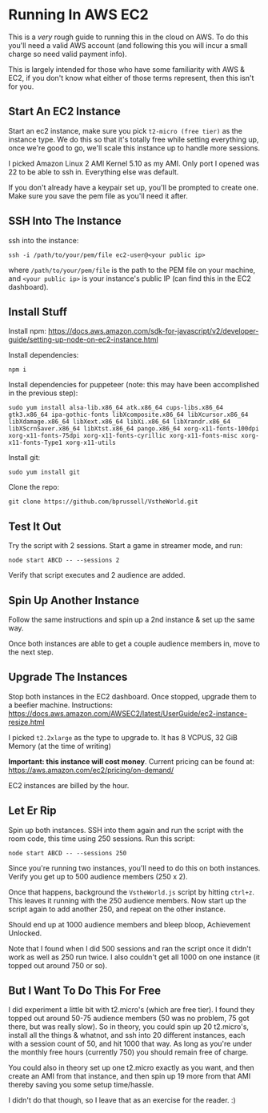 # Running In AWS EC2

This is a *very* rough guide to running this in the cloud on AWS.  To do this you'll need a
valid AWS account (and following this you will incur a small charge so need valid payment
info).

This is largely intended for those who have some familiarity with AWS & EC2, if you don't
know what either of those terms represent, then this isn't for you.

## Start An EC2 Instance

Start an ec2 instance, make sure you pick `t2-micro (free tier)` as the instance
type.  We do this so that it's totally free while setting everything up, once
we're good to go, we'll scale this instance up to handle more sessions.

I picked Amazon Linux 2 AMI Kernel 5.10 as my AMI.  Only port I opened was
22 to be able to ssh in.  Everything else was default.

If you don't already have a keypair set up, you'll be prompted to create
one.  Make sure you save the pem file as you'll need it after.

## SSH Into The Instance

ssh into the instance:

```shell
ssh -i /path/to/your/pem/file ec2-user@<your public ip>
```

where `/path/to/your/pem/file` is the path to the PEM file on your machine,
and `<your public ip>` is your instance's public IP (can find this in the
EC2 dashboard).

## Install Stuff

Install npm: <https://docs.aws.amazon.com/sdk-for-javascript/v2/developer-guide/setting-up-node-on-ec2-instance.html>

Install dependencies:

```shell
npm i
```

Install dependencies for puppeteer (note: this may have been accomplished in the previous step):

```shell
sudo yum install alsa-lib.x86_64 atk.x86_64 cups-libs.x86_64 gtk3.x86_64 ipa-gothic-fonts libXcomposite.x86_64 libXcursor.x86_64 libXdamage.x86_64 libXext.x86_64 libXi.x86_64 libXrandr.x86_64 libXScrnSaver.x86_64 libXtst.x86_64 pango.x86_64 xorg-x11-fonts-100dpi xorg-x11-fonts-75dpi xorg-x11-fonts-cyrillic xorg-x11-fonts-misc xorg-x11-fonts-Type1 xorg-x11-utils
```

Install git:

```shell
sudo yum install git
```

Clone the repo:

```shell
git clone https://github.com/bprussell/VstheWorld.git
```

## Test It Out

Try the script with 2 sessions. Start a game in streamer mode, and run:

```shell
node start ABCD -- --sessions 2
```

Verify that script executes and 2 audience are added.

## Spin Up Another Instance

Follow the same instructions and spin up a 2nd instance & set up
the same way.

Once both instances are able to get a couple audience members in, move to the
next step.

## Upgrade The Instances

Stop both instances in the EC2 dashboard.  Once stopped, upgrade them to a beefier machine.
Instructions: <https://docs.aws.amazon.com/AWSEC2/latest/UserGuide/ec2-instance-resize.html>

I picked `t2.2xlarge` as the type to upgrade to. It has 8 VCPUS, 32 GiB Memory (at the time of writing)

**Important: this instance will cost money**.  Current pricing can be found
at: <https://aws.amazon.com/ec2/pricing/on-demand/>

EC2 instances are billed by the hour.

## Let Er Rip

Spin up both instances.  SSH into them again and run the script with the room code, 
this time using 250 sessions. Run this script:

```shell
node start ABCD -- --sessions 250
```

Since you're running two instances, you'll need to do this on both instances.
Verify you get up to 500 audience members (250 x 2).

Once that happens, background the `VstheWorld.js` script by hitting `ctrl+z`.
This leaves it running with the 250 audience members. Now start up the script
again to add another 250, and repeat on the other instance.

Should end up at 1000 audience members and bleep bloop, Achievement Unlocked.

Note that I found when I did 500 sessions and ran the script once it didn't work
as well as 250 run twice.  I also couldn't get all 1000 on one instance (it
topped out around 750 or so).

## But I Want To Do This For Free

I did experiment a little bit with t2.micro's (which are free tier).  I found
they topped out around 50-75 audience members (50 was no problem, 75 got there,
but was really slow).  So in theory, you could spin up 20 t2.micro's, install
all the things & whatnot, and ssh into 20 different instances, each with a
session count of 50, and hit 1000 that way.  As long as you're under the monthly
free hours (currently 750) you should remain free of charge.

You could also in theory set up one t2.micro exactly as you want, and then create
an AMI from that instance, and then spin up 19 more from that AMI thereby saving
you some setup time/hassle.

I didn't do that though, so I leave that as an exercise for the reader. :)
